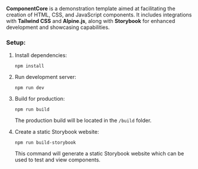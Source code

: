 **ComponentCore** is a demonstration template aimed at facilitating the creation of HTML, CSS, and JavaScript components. It includes integrations with **Tailwind CSS** and **Alpine.js**, along with **Storybook** for enhanced development and showcasing capabilities.

### Setup:

1. Install dependencies:
    ```
    npm install
    ```

2. Run development server:
    ```
    npm run dev
    ```

3. Build for production:
    ```
    npm run build
    ```

   The production build will be located in the `/build` folder.

4. Create a static Storybook website:
    ```
    npm run build-storybook
    ```

   This command will generate a static Storybook website which can be used to test and view components.
